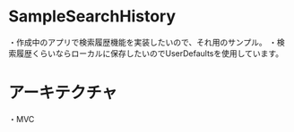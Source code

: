 # SampleSearchHistory
・作成中のアプリで検索履歴機能を実装したいので、それ用のサンプル。
・検索履歴くらいならローカルに保存したいのでUserDefaultsを使用しています。
# アーキテクチャ
・MVC
